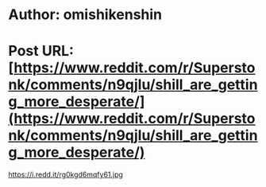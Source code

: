 # Author: omishikenshin
# Post URL: [https://www.reddit.com/r/Superstonk/comments/n9qjlu/shill_are_getting_more_desperate/](https://www.reddit.com/r/Superstonk/comments/n9qjlu/shill_are_getting_more_desperate/)


https://i.redd.it/rg0kgd6mqfy61.jpg